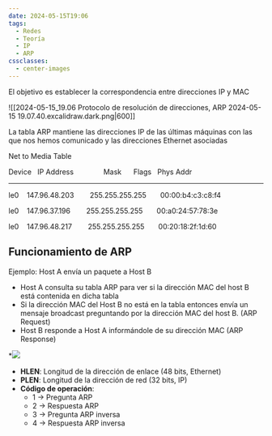```yaml
---
date: 2024-05-15T19:06
tags:
  - Redes
  - Teoría
  - IP
  - ARP
cssclasses:
  - center-images
---
```

El objetivo es establecer la correspondencia entre direcciones IP y MAC

![[2024-05-15_19.06 Protocolo de resolución de direcciones, ARP 2024-05-15 19.07.40.excalidraw.dark.png|600]]


La tabla ARP mantiene las direcciones IP de las últimas máquinas con las que nos hemos comunicado y las direcciones Ethernet asociadas

Net to Media Table

Device   IP Address               Mask        Flags       Phys Addr 

------ -------------------- --------------- -----  ---------------

le0     147.96.48.203        255.255.255.255          00:00:b4:c3:c8:f4

le0     147.96.37.196        255.255.255.255          00:a0:24:57:78:3e

le0     147.96.48.217        255.255.255.255          00:20:18:2f:1d:60


## Funcionamiento de ARP

Ejemplo: Host A envía un paquete a Host B

* Host A consulta su tabla ARP para ver si la dirección MAC del host B está contenida en dicha tabla
* Si la dirección MAC del Host B no está en la tabla entonces envía un mensaje broadcast preguntando por la dirección MAC del host B. (ARP Request)
* Host B responde a Host A informándole de su dirección MAC (ARP Response)
 
*![](https://lh7-eu.googleusercontent.com/RJtI7lwFEbuPXk6X7vGqBZSNuOGVeTkQBUwH1hdAT2matJNeXErZ-Xwo3dGMl2jbXyodVJ3F30iTmld1CBOAQZHlAexmVV930uADqnSKCgCtZ1FEyvcpwvr6kyUNgj-rPi5NUKUw3KxwjtJSTO7h5Mx-=nw)
* **HLEN**: Longitud de la dirección de enlace (48 bits, Ethernet)
* **PLEN**: Longitud de la dirección de red (32 bits, IP)
* **Código de operación**:
	* 1 → Pregunta ARP
	* 2 → Respuesta ARP
	* 3 → Pregunta ARP inversa
	* 4 → Respuesta ARP inversa